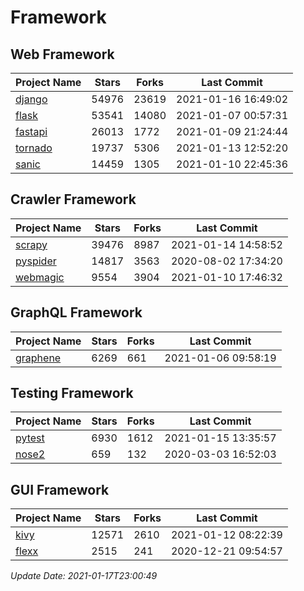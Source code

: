 # Framework

## Web Framework
| Project Name | Stars | Forks | Last Commit |
| ------------ | ----- | ----- | ----------- |
| [django](https://github.com/django/django) | 54976 | 23619 | 2021-01-16 16:49:02 |
| [flask](https://github.com/pallets/flask) | 53541 | 14080 | 2021-01-07 00:57:31 |
| [fastapi](https://github.com/tiangolo/fastapi) | 26013 | 1772 | 2021-01-09 21:24:44 |
| [tornado](https://github.com/tornadoweb/tornado) | 19737 | 5306 | 2021-01-13 12:52:20 |
| [sanic](https://github.com/sanic-org/sanic) | 14459 | 1305 | 2021-01-10 22:45:36 |

## Crawler Framework
| Project Name | Stars | Forks | Last Commit |
| ------------ | ----- | ----- | ----------- |
| [scrapy](https://github.com/scrapy/scrapy) | 39476 | 8987 | 2021-01-14 14:58:52 |
| [pyspider](https://github.com/binux/pyspider) | 14817 | 3563 | 2020-08-02 17:34:20 |
| [webmagic](https://github.com/code4craft/webmagic) | 9554 | 3904 | 2021-01-10 17:46:32 |

## GraphQL Framework
| Project Name | Stars | Forks | Last Commit |
| ------------ | ----- | ----- | ----------- |
| [graphene](https://github.com/graphql-python/graphene) | 6269 | 661 | 2021-01-06 09:58:19 |

## Testing Framework
| Project Name | Stars | Forks | Last Commit |
| ------------ | ----- | ----- | ----------- |
| [pytest](https://github.com/pytest-dev/pytest) | 6930 | 1612 | 2021-01-15 13:35:57 |
| [nose2](https://github.com/nose-devs/nose2) | 659 | 132 | 2020-03-03 16:52:03 |

## GUI Framework
| Project Name | Stars | Forks | Last Commit |
| ------------ | ----- | ----- | ----------- |
| [kivy](https://github.com/kivy/kivy) | 12571 | 2610 | 2021-01-12 08:22:39 |
| [flexx](https://github.com/flexxui/flexx) | 2515 | 241 | 2020-12-21 09:54:57 |

*Update Date: 2021-01-17T23:00:49*